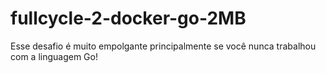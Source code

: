 # fullcycle-2-docker-go-2MB
Esse desafio é muito empolgante principalmente se você nunca trabalhou com a linguagem Go!
